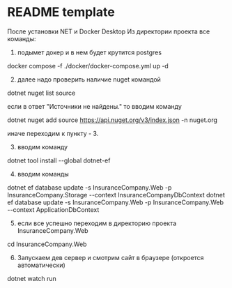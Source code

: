 # README template

После установки NET и Docker Desktop
Из директории проекта все команды:
1) подымет докер и в нем будет крутится postgres

docker compose -f ./docker/docker-compose.yml up -d

2) далее надо проверить наличие nuget командой

dotnet nuget list source

если в ответ "Источники не найдены." то вводим команду

dotnet nuget add source https://api.nuget.org/v3/index.json -n nuget.org

иначе переходим к пункту - 3.

3) вводим команду

dotnet tool install --global dotnet-ef

4) вводим команды

dotnet ef database update -s InsuranceCompany.Web -p InsuranceCompany.Storage --context InsuranceCompanyDbContext
dotnet ef database update -s InsuranceCompany.Web -p InsuranceCompany.Web --context ApplicationDbContext

5) если все успешно переходим в директорию проекта InsuranceCompany.Web

cd InsuranceCompany.Web

6) Запускаем дев сервер и смотрим сайт в браузере (откроется автоматически)

dotnet watch run
